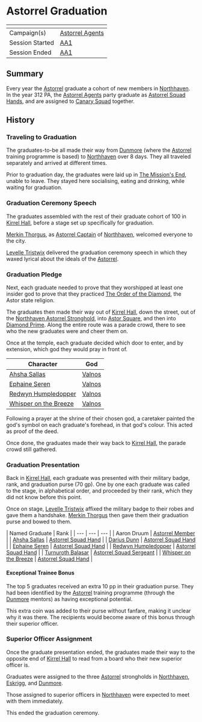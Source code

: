# Astorrel Graduation

| []() | |
| --- | --- |
| Campaign(s) | [Astorrel Agents](../README.md) |
| Session Started | [AA1](../sessions/1.md) |
| Session Ended | [AA1](../sessions/1.md) |

## Summary

Every year the [Astorrel](../../../astarus/civilisations/kingdom-of-astor/organisations/astorrel/README.md) graduate a cohort of new members in [Northhaven](../../../astarus/civilisations/kingdom-of-astor/settlements/northhaven/README.md). In the year 312 PA, the [Astorrel Agents](../README.md) party graduate as [Astorrel Squad Hands](../../../astarus/civilisations/kingdom-of-astor/organisations/astorrel/ranks/2-squad-hand.md), and are assigned to [Canary Squad](../../../astarus/civilisations/kingdom-of-astor/organisations/astorrel/squads/canary.md) together.

## History

### Traveling to Graduation

The graduates-to-be all made their way from [Dunmore](../../../astarus/civilisations/kingdom-of-astor/settlements/dunmore.md) (where the [Astorrel](../../../astarus/civilisations/kingdom-of-astor/organisations/astorrel/README.md) training programme is based) to [Northhaven](../../../astarus/civilisations/kingdom-of-astor/settlements/northhaven/README.md) over 8 days. They all traveled separately and arrived at different times.

Prior to graduation day, the graduates were laid up in [The Mission's End](../../../astarus/civilisations/kingdom-of-astor/settlements/northhaven/places/the-missions-end.md), unable to leave. They stayed here socialising, eating and drinking, while waiting for graduation.

### Graduation Ceremony Speech

The graduates assembled with the rest of their graduate cohort of 100 in [Kirrel Hall](../../../astarus/civilisations/kingdom-of-astor/settlements/northhaven/places/kirrel-hall.md), before a stage set up specifically for graduation.

[Merkin Thorgus](../../../astarus/people/merkin-thorgus.md), as [Astorrel Captain](../../../astarus/civilisations/kingdom-of-astor/organisations/astorrel/ranks/6-captain.md) of [Northhaven](../../../astarus/civilisations/kingdom-of-astor/settlements/northhaven/README.md), welcomed everyone to the city.

[Levelle Tristwix](../../../astarus/people/levelle-tristwix.md) delivered the graduation ceremony speech in which they waxed lyrical about the ideals of the [Astorrel](../../../astarus/civilisations/kingdom-of-astor/organisations/astorrel/README.md).

### Graduation Pledge

Next, each graduate needed to prove that they worshipped at least one insider god to prove that they practiced [The Order of the Diamond](../../../astarus/gods/the-order-of-the-diamond.md), the Astor state religion.

The graduates then made their way out of [Kirrel Hall](../../../astarus/civilisations/kingdom-of-astor/settlements/northhaven/places/kirrel-hall.md), down the street, out of the [Northhaven Astorrel Stronghold](../../../astarus/civilisations/kingdom-of-astor/settlements/northhaven/places/northhaven-astorrel-stronghold.md), into [Astor Square](../../../astarus/civilisations/kingdom-of-astor/settlements/northhaven/places/astor-square.md), and then into [Diamond Prime](../../../astarus/civilisations/kingdom-of-astor/settlements/northhaven/places/diamond-prime.md). Along the entire route was a parade crowd, there to see who the new graduates were and cheer them on.

Once at the temple, each graduate decided which door to enter, and by extension, which god they would pray in front of.

| Character | God |
| --- | --- |
| [Ahsha Sallas](../../../astarus/people/ahsha-sallas.md) | [Valnos](../../../astarus/gods/gods/valnos.md) |
| [Ephaine Seren](../../../astarus/people/ephaine-seren.md) | [Valnos](../../../astarus/gods/gods/valnos.md) |
| [Redwyn Humpledopper](../../../astarus/people/redywn-humpledopper.md) | [Valnos](../../../astarus/gods/gods/valnos.md) |
| [Whisper on the Breeze](../../../astarus/people/whisper-on-the-breeze.md) | [Valnos](../../../astarus/gods/gods/valnos.md) |

Following a prayer at the shrine of their chosen god, a caretaker painted the god's symbol on each graduate's forehead, in that god's colour. This acted as proof of the deed.

Once done, the graduates made their way back to [Kirrel Hall](../../../astarus/civilisations/kingdom-of-astor/settlements/northhaven/places/kirrel-hall.md), the parade crowd still gathered.

### Graduation Presentation

Back in [Kirrel Hall](../../../astarus/civilisations/kingdom-of-astor/settlements/northhaven/places/kirrel-hall.md), each graduate was presented with their military badge, rank, and graduation purse (70 gp). One by one each graduate was called to the stage, in alphabetical order, and proceeded by their rank, which they did not know before this point.

Once on stage, [Levelle Tristwix](../../../astarus/people/levelle-tristwix.md) affixed the military badge to their robes and gave them a handshake. [Merkin Thorgus](../../../astarus/people/merkin-thorgus.md) then gave them their graduation purse and bowed to them.

| Named Graduate | Rank |
| --- | --- | --- |
| Aaron Druum | [Astorrel Member](../../../astarus/civilisations/kingdom-of-astor/organisations/astorrel/ranks/1-member.md) |
| [Ahsha Sallas](../../../astarus/people/ahsha-sallas.md) | [Astorrel Squad Hand](../../../astarus/civilisations/kingdom-of-astor/organisations/astorrel/ranks/2-squad-hand.md) |
| [Darius Dunn](../../../astarus/people/darius-dunn.md) | [Astorrel Squad Hand](../../../astarus/civilisations/kingdom-of-astor/organisations/astorrel/ranks/2-squad-hand.md) |
| [Ephaine Seren](../../../astarus/people/ephaine-seren.md) | [Astorrel Squad Hand](../../../astarus/civilisations/kingdom-of-astor/organisations/astorrel/ranks/2-squad-hand.md) |
| [Redwyn Humpledopper](../../../astarus/people/redywn-humpledopper.md) | [Astorrel Squad Hand](../../../astarus/civilisations/kingdom-of-astor/organisations/astorrel/ranks/2-squad-hand.md) |
| [Turnuroth Balasar](../../../astarus/people/turnuroth-balasar.md) | [Astorrel Squad Sergeant](../../../astarus/civilisations/kingdom-of-astor/organisations/astorrel/ranks/4-squad-sergeant.md) |
| [Whisper on the Breeze](../../../astarus/people/whisper-on-the-breeze.md) | [Astorrel Squad Hand](../../../astarus/civilisations/kingdom-of-astor/organisations/astorrel/ranks/2-squad-hand.md) |

#### Exceptional Trainee Bonus

The top 5 graduates received an extra 10 pp in their graduation purse. They had been identified by the [Astorrel](../../../astarus/civilisations/kingdom-of-astor/organisations/astorrel/README.md) training programme (through the [Dunmore](../../../astarus/civilisations/kingdom-of-astor/settlements/dunmore.md) mentors) as having exceptional potential.

This extra coin was added to their purse without fanfare, making it unclear why it was there. The recipients would become aware of this bonus through their superior officer.

### Superior Officer Assignment

Once the graduate presentation ended, the graduates made their way to the opposite end of [Kirrel Hall](../../../astarus/civilisations/kingdom-of-astor/settlements/northhaven/places/kirrel-hall.md) to read from a board who their new superior officer is.

Graduates were assigned to the three [Astorrel](../../../astarus/civilisations/kingdom-of-astor/organisations/astorrel/README.md) strongholds in [Northhaven](../../../astarus/civilisations/kingdom-of-astor/settlements/northhaven/README.md), [Eskrigg](../../../astarus/civilisations/kingdom-of-astor/settlements/eskrigg.md), and [Dunmore](../../../astarus/civilisations/kingdom-of-astor/settlements/dunmore.md).

Those assigned to superior officers in [Northhaven](../../../astarus/civilisations/kingdom-of-astor/settlements/northhaven/README.md) were expected to meet with them immediately.

This ended the graduation ceremony.
